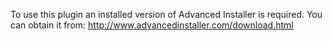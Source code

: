 To use this plugin an installed version of Advanced Installer is required. 
You can obtain it from: http://www.advancedinstaller.com/download.html